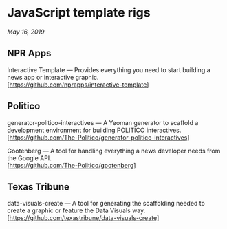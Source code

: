 # JavaScript template rigs

*May 16, 2019*

## NPR Apps
Interactive Template — Provides everything you need to start building a news app or interactive graphic.  
[https://github.com/nprapps/interactive-template]

## Politico
generator-politico-interactives — A Yeoman generator to scaffold a development environment for building POLITICO interactives.  
[https://github.com/The-Politico/generator-politico-interactives]

Gootenberg — A tool for handling everything a news developer needs from the Google API.  
[https://github.com/The-Politico/gootenberg]

## Texas Tribune
data-visuals-create — A tool for generating the scaffolding needed to create a graphic or feature the Data Visuals way.  
[https://github.com/texastribune/data-visuals-create]

